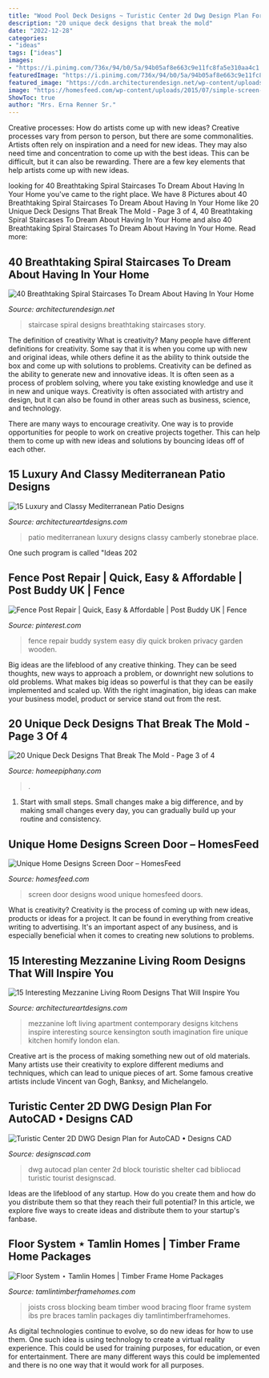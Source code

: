 ```yaml
---
title: "Wood Pool Deck Designs ~ Turistic Center 2d Dwg Design Plan For Autocad • Designs Cad"
description: "20 unique deck designs that break the mold"
date: "2022-12-28"
categories:
- "ideas"
tags: ["ideas"]
images:
- "https://i.pinimg.com/736x/94/b0/5a/94b05af8e663c9e11fc8fa5e310aa4c1.jpg"
featuredImage: "https://i.pinimg.com/736x/94/b0/5a/94b05af8e663c9e11fc8fa5e310aa4c1.jpg"
featured_image: "https://cdn.architecturendesign.net/wp-content/uploads/2016/01/AD-Breathtaking-Spiral-Staircase-Designs-25.jpg"
image: "https://homesfeed.com/wp-content/uploads/2015/07/simple-screen-door-with-white-wood-trims-and-molds-red-bricks-wall-system.jpg"
ShowToc: true
author: "Mrs. Erna Renner Sr."
---
```



Creative processes: How do artists come up with new ideas?
Creative processes vary from person to person, but there are some commonalities. Artists often rely on inspiration and a need for new ideas. They may also need time and concentration to come up with the best ideas. This can be difficult, but it can also be rewarding. There are a few key elements that help artists come up with new ideas.

	

		
looking for 40 Breathtaking Spiral Staircases To Dream About Having In Your Home you've came to the right place. We have 8 Pictures about 40 Breathtaking Spiral Staircases To Dream About Having In Your Home like 20 Unique Deck Designs That Break The Mold - Page 3 of 4, 40 Breathtaking Spiral Staircases To Dream About Having In Your Home and also 40 Breathtaking Spiral Staircases To Dream About Having In Your Home. Read more:
		
    
## 40 Breathtaking Spiral Staircases To Dream About Having In Your Home

<img loading=lazy src="https://cdn.architecturendesign.net/wp-content/uploads/2016/01/AD-Breathtaking-Spiral-Staircase-Designs-25.jpg" onerror="this.onerror=null;this.src='https://tse2.mm.bing.net/th?id=OIP.NQzmUcDWiLZ6YChYHzbIDQHaKw&amp;pid=15.1';" alt="40 Breathtaking Spiral Staircases To Dream About Having In Your Home">

_Source: architecturendesign.net_

>staircase spiral designs breathtaking staircases story. 

	

The definition of creativity
What is creativity? Many people have different definitions for creativity. Some say that it is when you come up with new and original ideas, while others define it as the ability to think outside the box and come up with solutions to problems.
Creativity can be defined as the ability to generate new and innovative ideas. It is often seen as a process of problem solving, where you take existing knowledge and use it in new and unique ways. Creativity is often associated with artistry and design, but it can also be found in other areas such as business, science, and technology.

There are many ways to encourage creativity. One way is to provide opportunities for people to work on creative projects together. This can help them to come up with new ideas and solutions by bouncing ideas off of each other.

    
## 15 Luxury And Classy Mediterranean Patio Designs

<img loading=lazy src="https://www.architectureartdesigns.com/wp-content/uploads/2014/10/15-Luxury-and-Classy-Mediterranean-Patio-Designs-7-630x420.jpg" onerror="this.onerror=null;this.src='https://tse3.mm.bing.net/th?id=OIP.GTM-fgYoKrXQOguEJH0LNQHaE8&amp;pid=15.1';" alt="15 Luxury and Classy Mediterranean Patio Designs">

_Source: architectureartdesigns.com_

>patio mediterranean luxury designs classy camberly stonebrae place. 

	

One such program is called "Ideas 202
    
## Fence Post Repair | Quick, Easy &amp; Affordable | Post Buddy UK | Fence

<img loading=lazy src="https://i.pinimg.com/736x/94/b0/5a/94b05af8e663c9e11fc8fa5e310aa4c1.jpg" onerror="this.onerror=null;this.src='https://tse3.mm.bing.net/th?id=OIP.K69OVmOlwuClA3x5_fgsVgHaLJ&amp;pid=15.1';" alt="Fence Post Repair | Quick, Easy &amp; Affordable | Post Buddy UK | Fence">

_Source: pinterest.com_

>fence repair buddy system easy diy quick broken privacy garden wooden. 

	

Big ideas are the lifeblood of any creative thinking. They can be seed thoughts, new ways to approach a problem, or downright new solutions to old problems. What makes big ideas so powerful is that they can be easily implemented and scaled up. With the right imagination, big ideas can make your business model, product or service stand out from the rest.

    
## 20 Unique Deck Designs That Break The Mold - Page 3 Of 4

<img loading=lazy src="https://homeepiphany.com/wp-content/uploads/2015/06/20-Unique-Deck-Designs-That-Break-The-Mold-12.jpg" onerror="this.onerror=null;this.src='https://tse2.mm.bing.net/th?id=OIP.4SAzaItN369-u13RB-KEoAHaFk&amp;pid=15.1';" alt="20 Unique Deck Designs That Break The Mold - Page 3 of 4">

_Source: homeepiphany.com_

>. 

	

1. Start with small steps. Small changes make a big difference, and by making small changes every day, you can gradually build up your routine and consistency.

    
## Unique Home Designs Screen Door – HomesFeed

<img loading=lazy src="https://homesfeed.com/wp-content/uploads/2015/07/simple-screen-door-with-white-wood-trims-and-molds-red-bricks-wall-system.jpg" onerror="this.onerror=null;this.src='https://tse4.mm.bing.net/th?id=OIP.nBkTE2ES3fLgShvHsaoFDQHaJ3&amp;pid=15.1';" alt="Unique Home Designs Screen Door – HomesFeed">

_Source: homesfeed.com_

>screen door designs wood unique homesfeed doors. 

	

What is creativity?
Creativity is the process of coming up with new ideas, products or ideas for a project. It can be found in everything from creative writing to advertising. It's an important aspect of any business, and is especially beneficial when it comes to creating new solutions to problems.

    
## 15 Interesting Mezzanine Living Room Designs That Will Inspire You

<img loading=lazy src="https://www.architectureartdesigns.com/wp-content/uploads/2016/07/11-1-630x461.jpg" onerror="this.onerror=null;this.src='https://tse1.mm.bing.net/th?id=OIP.LCKUUjbTnl2Jhf_CUCXTEwHaFa&amp;pid=15.1';" alt="15 Interesting Mezzanine Living Room Designs That Will Inspire You">

_Source: architectureartdesigns.com_

>mezzanine loft living apartment contemporary designs kitchens inspire interesting source kensington south imagination fire unique kitchen homify london elan. 

	

Creative art is the process of making something new out of old materials. Many artists use their creativity to explore different mediums and techniques, which can lead to unique pieces of art. Some famous creative artists include Vincent van Gogh, Banksy, and Michelangelo.

    
## Turistic Center 2D DWG Design Plan For AutoCAD • Designs CAD

<img loading=lazy src="https://designscad.com/wp-content/uploads/2016/12/touristic_shelter_dwg_block_for_autocad_63241.gif" onerror="this.onerror=null;this.src='https://tse4.mm.bing.net/th?id=OIP.ODtBUucAndJ0JfbRjfypugHaFN&amp;pid=15.1';" alt="Turistic Center 2D DWG Design Plan for AutoCAD • Designs CAD">

_Source: designscad.com_

>dwg autocad plan center 2d block touristic shelter cad bibliocad turistic tourist designscad. 

	

Ideas are the lifeblood of any startup. How do you create them and how do you distribute them so that they reach their full potential? In this article, we explore five ways to create ideas and distribute them to your startup's fanbase.

    
## Floor System ⋆ Tamlin Homes | Timber Frame Home Packages

<img loading=lazy src="http://tamlintimberframehomes.com/wp-content/uploads/2011/01/DSC088441-300x225.jpg" onerror="this.onerror=null;this.src='https://tse1.mm.bing.net/th?id=OIP.2AqkVoYZJedeRJIDcAnNCAHaFj&amp;pid=15.1';" alt="Floor System ⋆ Tamlin Homes | Timber Frame Home Packages">

_Source: tamlintimberframehomes.com_

>joists cross blocking beam timber wood bracing floor frame system ibs pre braces tamlin packages diy tamlintimberframehomes. 

	

As digital technologies continue to evolve, so do new ideas for how to use them. One such idea is using technology to create a virtual reality experience. This could be used for training purposes, for education, or even for entertainment. There are many different ways this could be implemented and there is no one way that it would work for all purposes.

